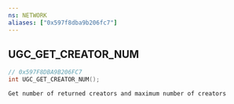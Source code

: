```yaml
---
ns: NETWORK
aliases: ["0x597f8dba9b206fc7"]
---
```

## UGC_GET_CREATOR_NUM

```c
// 0x597F8DBA9B206FC7
int UGC_GET_CREATOR_NUM();
```

```
Get number of returned creators and maximum number of creators
```
